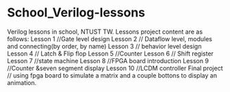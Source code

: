 # School_Verilog-lessons <br />
Verilog lessons in school, NTUST TW.
Lessons project content are as follows:
Lesson 1 //Gate level design
Lesson 2 // Dataflow level, modules and connecting(by order, by name)
Lesson 3 // behavior level design
Lesson 4 // Latch & Flip flop
Lesson 5 //Counter
Lesson 6 // Shift register
Lesson 7 //state machine
Lesson 8 //FPGA board introduction
Lesson 9 //Counter &seven segment display
Lesson 10 //LCDM controller
Final project
// using fpga board to simulate a matrix and a couple bottons to display an animation.
